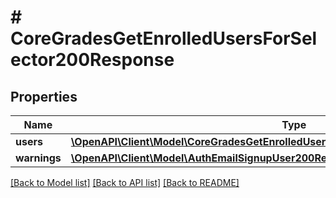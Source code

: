 # # CoreGradesGetEnrolledUsersForSelector200Response

## Properties

Name | Type | Description | Notes
------------ | ------------- | ------------- | -------------
**users** | [**\OpenAPI\Client\Model\CoreGradesGetEnrolledUsersForSelector200ResponseUsersInner[]**](CoreGradesGetEnrolledUsersForSelector200ResponseUsersInner.md) |  |
**warnings** | [**\OpenAPI\Client\Model\AuthEmailSignupUser200ResponseWarningsInner[]**](AuthEmailSignupUser200ResponseWarningsInner.md) |  | [optional]

[[Back to Model list]](../../README.md#models) [[Back to API list]](../../README.md#endpoints) [[Back to README]](../../README.md)
